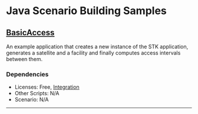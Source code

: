 # Java Scenario Building Samples

## [BasicAccess](BasicAccess)

An example application that creates a new instance of the STK application, generates a satellite and a facility and finally computes access intervals between them.

### Dependencies

* Licenses: Free, [Integration](https://www.agi.com/products/stk-systems-bundle/stk-integration)
* Other Scripts: N/A
* Scenario: N/A

---
